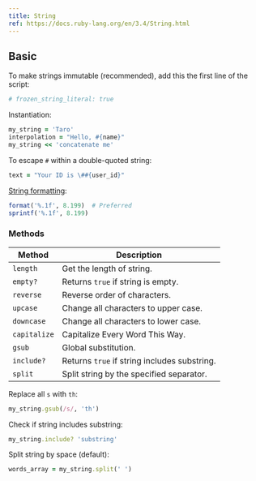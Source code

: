 ```yaml
---
title: String
ref: https://docs.ruby-lang.org/en/3.4/String.html
---
```


## Basic

To make strings immutable (recommended),
add this the first line of the script:

```ruby
# frozen_string_literal: true
```

Instantiation:

```ruby
my_string = 'Taro'
interpolation = "Hello, #{name}"
my_string << 'concatenate me'
```

To escape `#` within a double-quoted string:

```ruby
text = "Your ID is \##{user_id}"
```

[String formatting](https://docs.ruby-lang.org/en/3.4/format_specifications_rdoc.html):

```ruby
format('%.1f', 8.199)  # Preferred
sprintf('%.1f', 8.199)
```

### Methods

| Method       | Description                                        |
| ------------ | -------------------------------------------------- |
| `length`     | Get the length of string.                          |
| `empty?`     | Returns `true` if string is empty.                 |
| `reverse`    | Reverse order of characters.                       |
| `upcase`     | Change all characters to upper case.               |
| `downcase`   | Change all characters to lower case.               |
| `capitalize` | Capitalize Every Word This Way.                    |
| `gsub`       | Global substitution.                               |
| `include?`   | Returns `true` if string includes substring.       |
| `split`      | Split string by the specified separator.           |

Replace all `s` with `th`:

```ruby
my_string.gsub(/s/, 'th')
```

Check if string includes substring:

```ruby
my_string.include? 'substring'
```

Split string by space (default):

```ruby
words_array = my_string.split(' ')
```
